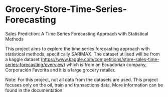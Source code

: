 # Grocery-Store-Time-Series-Forecasting
Sales Prediction: A Time Series Forecasting Approach with Statistical Methods

This project aims to explore the time series forecasting approach with statistical methods, specifically SARIMAX. The dataset utilised will be from a kaggle dataset (https://www.kaggle.com/competitions/store-sales-time-series-forecasting/overview) which is from an Ecuadorian company, Corporación Favorita and it is a large grocery retailer.

Note: For this project, not all data from the datasets are used. This project focuses only on the oil, train and transactions data. More information can be found in the documentation. 
